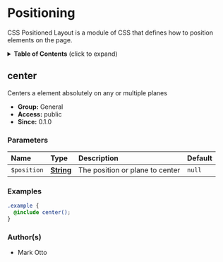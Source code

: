 # Positioning

CSS Positioned Layout is a module of CSS that defines how to position elements on the page.

<details>
	<summary><strong>Table of Contents</strong> (click to expand)</summary>

* [center](#center)

</details>

## center

Centers a element absolutely on any or multiple planes

* **Group:** General
* **Access:** public
* **Since:** 0.1.0

### Parameters

| Name        | Type                                                             | Description                     | Default      |
| :---------- | :--------------------------------------------------------------- | :------------------------------ | :----------- |
| `$position` | **[String](https://sass-lang.com/documentation/values/strings)** | The position or plane to center | `null` |

### Examples

```scss
.example {
  @include center();
}
```

### Author(s)

* Mark Otto
